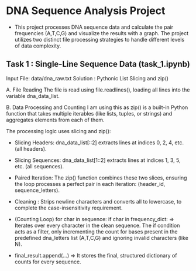 # DNA Sequence Analysis Project

- This project processes DNA sequence data and calculate the pair frequencies (A,T,C,G) and visualize the results with a graph. The project utilizes two distinct file processing strategies to handle different levels of data complexity.

## Task 1 : Single-Line Sequence Data (task_1.ipynb)

Input File: data/dna_raw.txt
Solution : Pythonic List Slicing and zip()

A. File Reading
The file is read using file.readlines(), loading all lines into the variable dna_data_list.

B. Data Processing and Counting
I am using this as zip() is a built-in Python function that takes multiple iterables (like lists, tuples, or strings) and aggregates elements from each of them.

The processing logic uses slicing and zip():

- Slicing Headers: dna_data_list[::2] extracts lines at indices 0, 2, 4, etc. (all headers).

- Slicing Sequences: dna_data_list[1::2] extracts lines at indices 1, 3, 5, etc. (all sequences).

- Paired Iteration: The zip() function combines these two slices, ensuring the loop processes a perfect pair in each iteration: (header_id, sequence_letters).

- Cleaning : Strips newline characters and converts all to lowercase, to complete the case-insensitivity requirement.

- (Counting Loop) for char in sequence: if char in frequency_dict: => Iterates over every character in the clean sequence. The if condition acts as a filter, only incrementing the count for bases present in the predefined dna_letters list (A,T,C,G) and ignoring invalid characters (like N).

- final_result.append(...) => It stores the final, structured dictionary of counts for every sequence.
